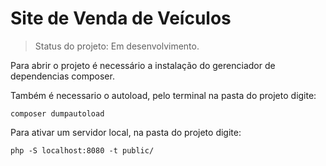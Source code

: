 <h1 > Site de Venda de Veículos</h1>

>Status do projeto: Em desenvolvimento.

Para abrir o projeto é necessário a instalação do gerenciador de dependencias composer.

Também é necessario o autoload, pelo terminal na pasta do projeto digite:
```
composer dumpautoload
```

Para ativar um servidor local, na pasta do projeto digite:
```
php -S localhost:8080 -t public/
```
